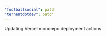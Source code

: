 ```yaml
---
"footballsocial": patch
"ternentdotdev": patch
---
```


Updating Vercel monorepo deployment actions
